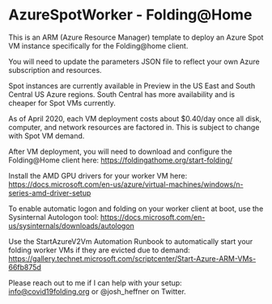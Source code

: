 # AzureSpotWorker - Folding@Home
This is an ARM (Azure Resource Manager) template to deploy an Azure Spot VM instance specifically for the Folding@home client.

You will need to update the parameters JSON file to reflect your own Azure subscription and resources.

Spot instances are currently available in Preview in the US East and South Central US Azure regions. South Central has more availability and is cheaper for Spot VMs currently.

As of April 2020, each VM deployment costs about $0.40/day once all disk, computer, and network resources are factored in. This is subject to change with Spot VM demand.

After VM deployment, you will need to download and configure the Folding@Home client here: https://foldingathome.org/start-folding/

Install the AMD GPU drivers for your worker VM here: https://docs.microsoft.com/en-us/azure/virtual-machines/windows/n-series-amd-driver-setup

To enable automatic logon and folding on your worker client at boot, use the Sysinternal Autologon tool: https://docs.microsoft.com/en-us/sysinternals/downloads/autologon

Use the StartAzureV2Vm Automation Runbook to automatically start your folding worker VMs if they are evicted due to demand: https://gallery.technet.microsoft.com/scriptcenter/Start-Azure-ARM-VMs-66fb875d

Please reach out to me if I can help with your setup: info@covid19folding.org or @josh_heffner on Twitter.
